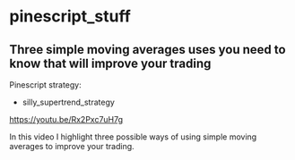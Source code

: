 # pinescript_stuff

Three simple moving averages uses you need to know that will improve your trading
-------------
Pinescript strategy:
  - silly_supertrend_strategy

https://youtu.be/Rx2Pxc7uH7g

In this video I highlight three possible ways of using simple moving averages to improve your trading.


